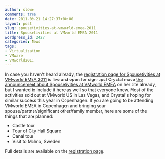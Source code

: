 ```yaml
---
author: slowe
comments: true
date: 2011-09-21 14:27:37+00:00
layout: post
slug: spousetivities-at-vmworld-emea-2011
title: Spousetivities at VMworld EMEA 2011
wordpress_id: 2427
categories: News
tags:
- Virtualization
- VMware
- VMworld2011
---
```


In case you haven't heard already, the [registration page for Spousetivities at VMworld EMEA 2011](http://spousetivitiesvmworldemea2011.eventbrite.com/) is live and open for sign-ups! Crystal made [the announcement about Spousetivities at VMworld EMEA](http://spousetivities.com/2011/09/spousetivities-returns-to-vmworld-emea/) on her site already, but I wanted to include it here as well so that everyone knew. Most of the activities sold out at VMworld US in Las Vegas, and Crystal's hoping for similar success this year in Copenhagen. If you are going to be attending VMworld EMEA in Copenhagen and bringing your spouse/partner/significant other/family member, here are some of the things that are planned:

* Castle tour
* Tour of City Hall Square
* Canal tour
* Visit to Malmo, Sweden

Full details are available on the [registration page](http://spousetivitiesvmworldemea2011.eventbrite.com/).

